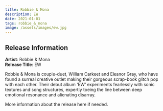 ```yaml
---
title: Robbie & Mona
description: EW
date: 2021-01-01
tags: robbie_&_mona
image: /assets/images/ew.jpg
---
```


## Release Information

**Artist**: Robbie & Mona  
**Release Title**: EW

Robbie & Mona is couple-duet, William Carkeet and Eleanor Gray, who have found a surreal creative outlet making their gorgeous scrap-book glitch pop with each other. Their debut album ‘EW’ experiments fearlessly with sonic textures and song structures, expertly toeing the line between deep emotional resonance and alienating disarray.

More information about the release here if needed.
